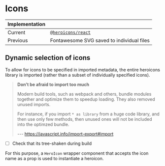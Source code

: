 # Icons

| Implementation |                                             |
| -------------- | ------------------------------------------- |
| Current        | [`@heroicons/react`](https://heroicons.com) |
| Previous       | Fontawesome SVG saved to individual files   |

## Dynamic selection of icons

To allow for icons to be specified in imported metadata, the entire heroicons library is imported (rather than a subset of individually specified icons).

> **Don’t be afraid to import too much**
>
> Modern build tools, such as webpack and others, bundle modules together and optimize them to speedup loading. They also removed unused imports.
>
> For instance, if you import `* as library` from a huge code library, and then use only few methods, then unused ones will not be included into the optimzed bundle.
>
> --- https://javascript.info/import-export#import

- [ ] Check that its tree-shaken during build

For this purpose, a `HeroIcon` wrapper component that accepts the icon name as a prop is used to instantiate a heroicon.
